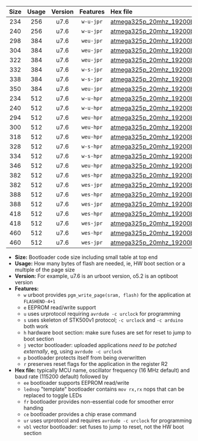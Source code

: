 |Size|Usage|Version|Features|Hex file|
|:-:|:-:|:-:|:-:|:--|
|234|256|u7.6|`w-u-jpr`|[atmega325p_20mhz_19200bps_ur_vbl.hex](https://raw.githubusercontent.com/stefanrueger/urboot/main/bootloaders/atmega325p/fcpu_20mhz/19200_bps/atmega325p_20mhz_19200bps_ur_vbl.hex)|
|240|256|u7.6|`w-u-jpr`|[atmega325p_20mhz_19200bps_lednop_ur_vbl.hex](https://raw.githubusercontent.com/stefanrueger/urboot/main/bootloaders/atmega325p/fcpu_20mhz/19200_bps/atmega325p_20mhz_19200bps_lednop_ur_vbl.hex)|
|298|384|u7.6|`weu-jpr`|[atmega325p_20mhz_19200bps_ee_ur_vbl.hex](https://raw.githubusercontent.com/stefanrueger/urboot/main/bootloaders/atmega325p/fcpu_20mhz/19200_bps/atmega325p_20mhz_19200bps_ee_ur_vbl.hex)|
|304|384|u7.6|`weu-jpr`|[atmega325p_20mhz_19200bps_ee_lednop_ur_vbl.hex](https://raw.githubusercontent.com/stefanrueger/urboot/main/bootloaders/atmega325p/fcpu_20mhz/19200_bps/atmega325p_20mhz_19200bps_ee_lednop_ur_vbl.hex)|
|322|384|u7.6|`weu-jpr`|[atmega325p_20mhz_19200bps_ee_lednop_fr_ur_vbl.hex](https://raw.githubusercontent.com/stefanrueger/urboot/main/bootloaders/atmega325p/fcpu_20mhz/19200_bps/atmega325p_20mhz_19200bps_ee_lednop_fr_ur_vbl.hex)|
|332|384|u7.6|`w-s-jpr`|[atmega325p_20mhz_19200bps_vbl.hex](https://raw.githubusercontent.com/stefanrueger/urboot/main/bootloaders/atmega325p/fcpu_20mhz/19200_bps/atmega325p_20mhz_19200bps_vbl.hex)|
|338|384|u7.6|`w-s-jpr`|[atmega325p_20mhz_19200bps_lednop_vbl.hex](https://raw.githubusercontent.com/stefanrueger/urboot/main/bootloaders/atmega325p/fcpu_20mhz/19200_bps/atmega325p_20mhz_19200bps_lednop_vbl.hex)|
|350|384|u7.6|`weu-jpr`|[atmega325p_20mhz_19200bps_ee_lednop_fr_ce_ur_vbl.hex](https://raw.githubusercontent.com/stefanrueger/urboot/main/bootloaders/atmega325p/fcpu_20mhz/19200_bps/atmega325p_20mhz_19200bps_ee_lednop_fr_ce_ur_vbl.hex)|
|234|512|u7.6|`w-u-hpr`|[atmega325p_20mhz_19200bps_ur.hex](https://raw.githubusercontent.com/stefanrueger/urboot/main/bootloaders/atmega325p/fcpu_20mhz/19200_bps/atmega325p_20mhz_19200bps_ur.hex)|
|240|512|u7.6|`w-u-hpr`|[atmega325p_20mhz_19200bps_lednop_ur.hex](https://raw.githubusercontent.com/stefanrueger/urboot/main/bootloaders/atmega325p/fcpu_20mhz/19200_bps/atmega325p_20mhz_19200bps_lednop_ur.hex)|
|294|512|u7.6|`weu-hpr`|[atmega325p_20mhz_19200bps_ee_ur.hex](https://raw.githubusercontent.com/stefanrueger/urboot/main/bootloaders/atmega325p/fcpu_20mhz/19200_bps/atmega325p_20mhz_19200bps_ee_ur.hex)|
|300|512|u7.6|`weu-hpr`|[atmega325p_20mhz_19200bps_ee_lednop_ur.hex](https://raw.githubusercontent.com/stefanrueger/urboot/main/bootloaders/atmega325p/fcpu_20mhz/19200_bps/atmega325p_20mhz_19200bps_ee_lednop_ur.hex)|
|318|512|u7.6|`weu-hpr`|[atmega325p_20mhz_19200bps_ee_lednop_fr_ur.hex](https://raw.githubusercontent.com/stefanrueger/urboot/main/bootloaders/atmega325p/fcpu_20mhz/19200_bps/atmega325p_20mhz_19200bps_ee_lednop_fr_ur.hex)|
|328|512|u7.6|`w-s-hpr`|[atmega325p_20mhz_19200bps.hex](https://raw.githubusercontent.com/stefanrueger/urboot/main/bootloaders/atmega325p/fcpu_20mhz/19200_bps/atmega325p_20mhz_19200bps.hex)|
|334|512|u7.6|`w-s-hpr`|[atmega325p_20mhz_19200bps_lednop.hex](https://raw.githubusercontent.com/stefanrueger/urboot/main/bootloaders/atmega325p/fcpu_20mhz/19200_bps/atmega325p_20mhz_19200bps_lednop.hex)|
|346|512|u7.6|`weu-hpr`|[atmega325p_20mhz_19200bps_ee_lednop_fr_ce_ur.hex](https://raw.githubusercontent.com/stefanrueger/urboot/main/bootloaders/atmega325p/fcpu_20mhz/19200_bps/atmega325p_20mhz_19200bps_ee_lednop_fr_ce_ur.hex)|
|382|512|u7.6|`wes-hpr`|[atmega325p_20mhz_19200bps_ee.hex](https://raw.githubusercontent.com/stefanrueger/urboot/main/bootloaders/atmega325p/fcpu_20mhz/19200_bps/atmega325p_20mhz_19200bps_ee.hex)|
|382|512|u7.6|`wes-jpr`|[atmega325p_20mhz_19200bps_ee_vbl.hex](https://raw.githubusercontent.com/stefanrueger/urboot/main/bootloaders/atmega325p/fcpu_20mhz/19200_bps/atmega325p_20mhz_19200bps_ee_vbl.hex)|
|388|512|u7.6|`wes-hpr`|[atmega325p_20mhz_19200bps_ee_lednop.hex](https://raw.githubusercontent.com/stefanrueger/urboot/main/bootloaders/atmega325p/fcpu_20mhz/19200_bps/atmega325p_20mhz_19200bps_ee_lednop.hex)|
|388|512|u7.6|`wes-jpr`|[atmega325p_20mhz_19200bps_ee_lednop_vbl.hex](https://raw.githubusercontent.com/stefanrueger/urboot/main/bootloaders/atmega325p/fcpu_20mhz/19200_bps/atmega325p_20mhz_19200bps_ee_lednop_vbl.hex)|
|418|512|u7.6|`wes-hpr`|[atmega325p_20mhz_19200bps_ee_lednop_fr.hex](https://raw.githubusercontent.com/stefanrueger/urboot/main/bootloaders/atmega325p/fcpu_20mhz/19200_bps/atmega325p_20mhz_19200bps_ee_lednop_fr.hex)|
|418|512|u7.6|`wes-jpr`|[atmega325p_20mhz_19200bps_ee_lednop_fr_vbl.hex](https://raw.githubusercontent.com/stefanrueger/urboot/main/bootloaders/atmega325p/fcpu_20mhz/19200_bps/atmega325p_20mhz_19200bps_ee_lednop_fr_vbl.hex)|
|460|512|u7.6|`wes-hpr`|[atmega325p_20mhz_19200bps_ee_lednop_fr_ce.hex](https://raw.githubusercontent.com/stefanrueger/urboot/main/bootloaders/atmega325p/fcpu_20mhz/19200_bps/atmega325p_20mhz_19200bps_ee_lednop_fr_ce.hex)|
|460|512|u7.6|`wes-jpr`|[atmega325p_20mhz_19200bps_ee_lednop_fr_ce_vbl.hex](https://raw.githubusercontent.com/stefanrueger/urboot/main/bootloaders/atmega325p/fcpu_20mhz/19200_bps/atmega325p_20mhz_19200bps_ee_lednop_fr_ce_vbl.hex)|

- **Size:** Bootloader code size including small table at top end
- **Usage:** How many bytes of flash are needed, ie, HW boot section or a multiple of the page size
- **Version:** For example, u7.6 is an urboot version, o5.2 is an optiboot version
- **Features:**
  + `w` urboot provides `pgm_write_page(sram, flash)` for the application at `FLASHEND-4+1`
  + `e` EEPROM read/write support
  + `u` uses urprotocol requiring `avrdude -c urclock` for programming
  + `s` uses skeleton of STK500v1 protocol; `-c urclock` and `-c arduino` both work
  + `h` hardware boot section: make sure fuses are set for reset to jump to boot section
  + `j` vector bootloader: uploaded applications *need to be patched externally*, eg, using `avrdude -c urclock`
  + `p` bootloader protects itself from being overwritten
  + `r` preserves reset flags for the application in the register R2
- **Hex file:** typically MCU name, oscillator frequency (16 MHz default) and baud rate (115200 default) followed by
  + `ee` bootloader supports EEPROM read/write
  + `lednop` "template" bootloader contains `mov rx,rx` nops that can be replaced to toggle LEDs
  + `fr` bootloader provides non-essential code for smoother error handing
  + `ce` bootloader provides a chip erase command
  + `ur` uses urprotocol and requires `avrdude -c urclock` for programming
  + `vbl` vector bootloader: set fuses to jump to reset, not the HW boot section
